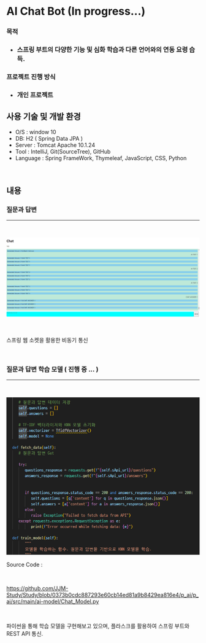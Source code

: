 <h1>AI Chat Bot (In progress...) </h1>

<h3>목적<h3>

 * 스프링 부트의 다양한 기능 및 심화 학습과 다른 언어와의 연동 요령 습득.

<h3>프로젝트 진행 방식<h3>

 * 개인 프로젝트

<h2>사용 기술 및 개발 환경</h2>

 * O/S : window 10
 * DB: H2 ( Spring Data JPA )
 * Server : Tomcat Apache 10.1.24
 * Tool : IntelliJ, Git(SourceTree), GitHub
 * Language : Spring FrameWork, Thymeleaf, JavaScript, CSS, Python

<br>

<h2>내용</h2>

<h3>질문과 답변</h3>
<hr>
<br>

![Image](https://github.com/JJM-Study/jjm/blob/f27b7357fdbb2b448226866a653d5f43a07059ac/Repositoiry%20Resources/ChatBot/CHAT_Q_and_A_1.png)

<br>

스프링 웹 소켓을 활용한 비동기 통신

<br>

<h3>질문과 답변 학습 모델 ( 진행 중 ... )</h3>
<hr>

<br>

![Image](https://github.com/JJM-Study/jjm/blob/f27b7357fdbb2b448226866a653d5f43a07059ac/Repositoiry%20Resources/ChatBot/AI_Model.png)

Source Code :

<br>

https://github.com/JJM-Study/Study/blob/0373b0cdc887293e60cb14ed81a9b8429ea816e4/p_ai/p_ai/src/main/ai-model/Chat_Model.py

<br>

파이썬을 통해 학습 모델을 구현해보고 있으며, 플라스크를 활용하여 스프링 부트와 REST API 통신.

